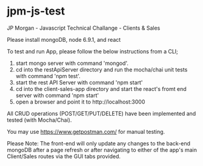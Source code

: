 # jpm-js-test
JP Morgan - Javascript Technical Challange - Clients &amp; Sales

Please install mongoDB, node 6.9.1, and react

To test and run App, please follow the below instructions from a CLI;

1) start mongo server with command 'mongod'.
2) cd into the restApiServer directory and run the mocha/chai unit tests with command 'npm test'.
3) start the rest API Server with command 'npm start'
4) cd into the client-sales-app directory and start the react's fromt end server with command 'npm start'
5) open a browser and point it to http://localhost:3000

All CRUD operations (POST/GET/PUT/DELETE) have been implemented and tested (with Mocha/Chai).

You may use https://www.getpostman.com/ for manual testing. 

Please Note: The front-end will only update any changes to the back-end mongoDB after a page refresh or after navigating to either of the app's main Client/Sales routes via the GUI tabs provided.
